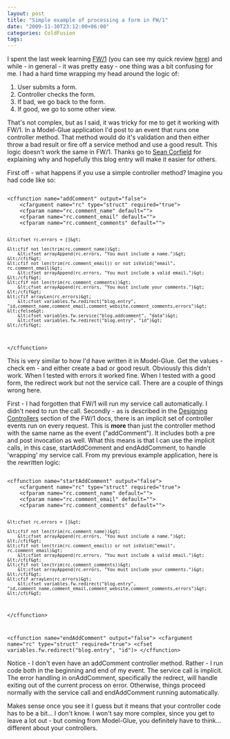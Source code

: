 ```yaml
---
layout: post
title: "Simple example of processing a form in FW/1"
date: "2009-11-30T23:12:00+06:00"
categories: ColdFusion 
tags: 
---
```


I spent the last week learning <a href="http://fw1.riaforge.org">FW/1</a> (you can see my quick review <a href="http://www.raymondcamden.com/index.cfm/2009/11/28/Framework-One">here</a>) and while - in general - it was pretty easy - one thing was a bit confusing for me. I had a hard time wrapping my head around the logic of: 

1) User submits a form.<br/>
2) Controller checks the form.<br/>
3) If bad, we go back to the form.<br/>
4) If good, we go to some other view.

That's not complex, but as I said, it was tricky for me to get it working with FW/1. In a Model-Glue application I'd post to an event that runs one controller method. That method would do it's validation and then either throw a bad result or fire off a service method and use a good result. This logic doesn't work the same in FW/1. Thanks go to <a href="http://www.corfield.org/blog">Sean Corfield</a> for explaining why and hopefully this blog entry will make it easier for others.


First off - what happens if you use a simple controller method? Imagine you had code like so:

<code>
&lt;cffunction name="addComment" output="false"&gt;
	&lt;cfargument name="rc" type="struct" required="true"&gt; 
	&lt;cfparam name="rc.comment_name" default=""&gt;
	&lt;cfparam name="rc.comment_email" default=""&gt;
	&lt;cfparam name="rc.comment_comments" default=""&gt;
		
	&lt;cfset rc.errors = []&gt;
		
	&lt;cfif not len(trim(rc.comment_name))&gt;
		&lt;cfset arrayAppend(rc.errors, "You must include a name.")&gt;
	&lt;/cfif&gt;
	&lt;cfif not len(trim(rc.comment_email)) or not isValid("email", rc.comment_email)&gt;
		&lt;cfset arrayAppend(rc.errors, "You must include a valid email.")&gt;
	&lt;/cfif&gt;
	&lt;cfif not len(trim(rc.comment_comments))&gt;
		&lt;cfset arrayAppend(rc.errors, "You must include your comments.")&gt;
	&lt;/cfif&gt;
	&lt;cfif arrayLen(rc.errors)&gt;
		&lt;cfset variables.fw.redirect("blog.entry", "id,comment_name,comment_email,comment_website,comment_comments,errors")&gt;
	&lt;cfelse&gt;
		&lt;cfset variables.fw.service("blog.addcomment", "data")&gt;
		&lt;cfset variables.fw.redirect("blog.entry", "id")&gt;
	&lt;/cfif&gt;
&lt;/cffunction&gt;
</code>

This is very similar to how I'd have written it in Model-Glue. Get the values - check em - and either create a bad or good result. Obviously this didn't work. When I tested with errors it worked fine. When I tested with a good form, the redirect work but not the service call. There are a couple of things wrong here. 

First - I had forgotten that FW/1 will run my service call automatically. I didn't need to run the call. Secondly - as is described in the <a href="http://fw1.riaforge.org/wiki/index.cfm/DevelopingApplicationsManual#Designing_Controllers">Designing Controllers</a> section of the FW/1 docs, there is an implicit set of controller events run on every request. This is <b>more</b> than just the controller method with the same name as the event ("addComment"). It includes both a pre and post invocation as well. What this means is that I can use the implicit calls, in this case, startAddComment and endAddComment, to handle 'wrapping' my service call. From my previous example application, here is the rewritten logic:

<code>
&lt;cffunction name="startAddComment" output="false"&gt;
	&lt;cfargument name="rc" type="struct" required="true"&gt; 
	&lt;cfparam name="rc.comment_name" default=""&gt;
	&lt;cfparam name="rc.comment_email" default=""&gt;
	&lt;cfparam name="rc.comment_comments" default=""&gt;
		
	&lt;cfset rc.errors = []&gt;
		
	&lt;cfif not len(trim(rc.comment_name))&gt;
		&lt;cfset arrayAppend(rc.errors, "You must include a name.")&gt;
	&lt;/cfif&gt;
	&lt;cfif not len(trim(rc.comment_email)) or not isValid("email", rc.comment_email)&gt;
		&lt;cfset arrayAppend(rc.errors, "You must include a valid email.")&gt;
	&lt;/cfif&gt;
	&lt;cfif not len(trim(rc.comment_comments))&gt;
		&lt;cfset arrayAppend(rc.errors, "You must include your comments.")&gt;
	&lt;/cfif&gt;
	&lt;cfif arrayLen(rc.errors)&gt;
		&lt;cfset variables.fw.redirect("blog.entry", "id,comment_name,comment_email,comment_website,comment_comments,errors")&gt;
	&lt;/cfif&gt;
&lt;/cffunction&gt;

&lt;cffunction name="endAddComment" output="false"&gt;
	&lt;cfargument name="rc" type="struct" required="true"&gt; 
	&lt;cfset variables.fw.redirect("blog.entry", "id")&gt;
&lt;/cffunction&gt;
</code>

Notice - I don't even have an addComment controller method. Rather - I run code both in the beginning and end of my event. The service call is implicit. The error handling in onAddComment, specifically the redrect, will handle exiting out of the current process on error. Otherwise, things proceed normally with the service call and endAddComment running automatically.

Makes sense once you see it I guess but it means that your controller code has to be a bit... I don't know. I won't say more complex, since you get to leave a lot out - but coming from Model-Glue, you definitely have to think... different about your controllers.